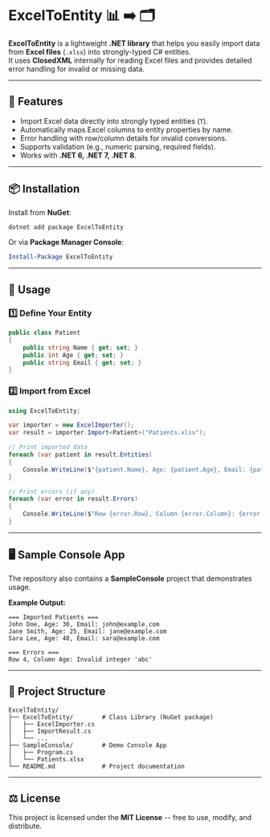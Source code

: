 # ExcelToEntity 📊 ➡️ 🗂️

**ExcelToEntity** is a lightweight **.NET library** that helps you
easily import data from **Excel files** (`.xlsx`) into strongly-typed C#
entities.\
It uses **ClosedXML** internally for reading Excel files and provides
detailed error handling for invalid or missing data.

------------------------------------------------------------------------

## 🚀 Features

-   Import Excel data directly into strongly typed entities (`T`).
-   Automatically maps Excel columns to entity properties by name.
-   Error handling with row/column details for invalid conversions.
-   Supports validation (e.g., numeric parsing, required fields).
-   Works with **.NET 6, .NET 7, .NET 8**.

------------------------------------------------------------------------

## 📦 Installation

Install from **NuGet**:

``` bash
dotnet add package ExcelToEntity
```

Or via **Package Manager Console**:

``` powershell
Install-Package ExcelToEntity
```

------------------------------------------------------------------------

## 📖 Usage

### 1️⃣ Define Your Entity

``` csharp
public class Patient
{
    public string Name { get; set; }
    public int Age { get; set; }
    public string Email { get; set; }
}
```

### 2️⃣ Import from Excel

``` csharp
using ExcelToEntity;

var importer = new ExcelImporter();
var result = importer.Import<Patient>("Patients.xlsx");

// Print imported data
foreach (var patient in result.Entities)
{
    Console.WriteLine($"{patient.Name}, Age: {patient.Age}, Email: {patient.Email}");
}

// Print errors (if any)
foreach (var error in result.Errors)
{
    Console.WriteLine($"Row {error.Row}, Column {error.Column}: {error.Message}");
}
```

------------------------------------------------------------------------

## 🖥️ Sample Console App

The repository also contains a **SampleConsole** project that
demonstrates usage.

**Example Output:**

    === Imported Patients ===
    John Doe, Age: 30, Email: john@example.com
    Jane Smith, Age: 25, Email: jane@example.com
    Sara Lee, Age: 40, Email: sara@example.com

    === Errors ===
    Row 4, Column Age: Invalid integer 'abc'

------------------------------------------------------------------------

## 📂 Project Structure

    ExcelToEntity/
    ├── ExcelToEntity/        # Class Library (NuGet package)
    │   ├── ExcelImporter.cs
    │   ├── ImportResult.cs
    │   └── ...
    ├── SampleConsole/        # Demo Console App
    │   ├── Program.cs
    │   └── Patients.xlsx
    └── README.md             # Project documentation

------------------------------------------------------------------------

## ⚖️ License

This project is licensed under the **MIT License** -- free to use,
modify, and distribute.
